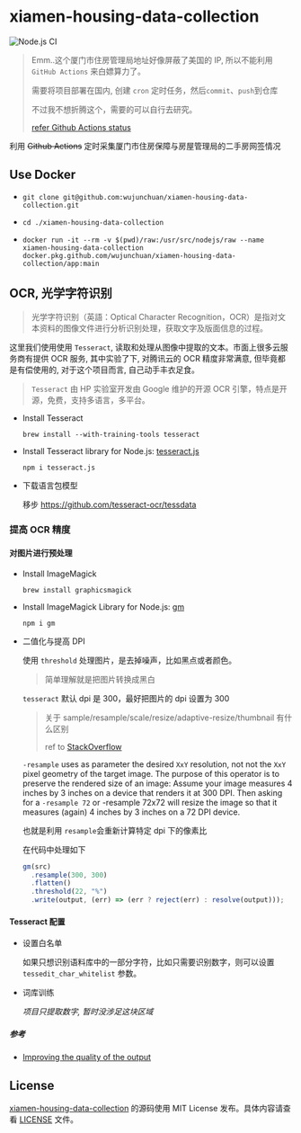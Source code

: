 # xiamen-housing-data-collection

![Node.js CI](https://github.com/wujunchuan/xiamen-housing-data-collection/workflows/Node.js%20CI/badge.svg)

> Emm..这个厦门市住房管理局地址好像屏蔽了美国的 IP, 所以不能利用 `GitHub Actions` 来白嫖算力了。
>
> 需要将项目部署在国内, 创建 `cron` 定时任务，然后`commit`、`push`到仓库
>
> 不过我不想折腾这个，需要的可以自行去研究。
>
> [refer Github Actions status](https://github.com/wujunchuan/xiamen-housing-data-collection/actions/runs/415350193)

利用 ~~Github Actions~~ 定时采集厦门市住房保障与房屋管理局的二手房网签情况

## Use Docker

- `git clone git@github.com:wujunchuan/xiamen-housing-data-collection.git`

- `cd ./xiamen-housing-data-collection`

- `docker run -it --rm -v $(pwd)/raw:/usr/src/nodejs/raw --name xiamen-housing-data-collection docker.pkg.github.com/wujunchuan/xiamen-housing-data-collection/app:main`


## OCR, 光学字符识别

> 光学字符识别（英語：Optical Character Recognition，OCR）是指对文本资料的图像文件进行分析识别处理，获取文字及版面信息的过程。

这里我们使用使用 `Tesseract`, 读取和处理从图像中提取的文本。市面上很多云服务商有提供 OCR 服务, 其中实验了下, 对腾讯云的 OCR 精度非常满意, 但毕竟都是有偿使用的, 对于这个项目而言, 自己动手丰衣足食。

> `Tesseract` 由 HP 实验室开发由 Google 维护的开源 OCR 引擎，特点是开源，免费，支持多语言，多平台。

- Install Tesseract

  `brew install --with-training-tools tesseract`

- Install Tesseract library for Node.js: [tesseract.js](https://github.com/naptha/tesseract.js)

  `npm i tesseract.js`

- 下载语言包模型

  移步 https://github.com/tesseract-ocr/tessdata

### 提高 OCR 精度

#### 对图片进行预处理

- Install ImageMagick

  `brew install graphicsmagick`

- Install ImageMagick Library for Node.js: [gm](https://github.com/aheckmann/gm)

  `npm i gm`

- 二值化与提高 DPI

  使用 `threshold` 处理图片，是去掉噪声，比如黑点或者颜色。

  > 简单理解就是把图片转换成黑白

  `tesseract` 默认 dpi 是 300，最好把图片的 dpi 设置为 300

  > 关于 sample/resample/scale/resize/adaptive-resize/thumbnail 有什么区别
  >
  > ref to [StackOverflow](https://stackoverflow.com/questions/8517304/what-is-the-difference-for-sample-resample-scale-resize-adaptive-resize-thumbnai)

  `-resample` uses as parameter the desired `XxY` resolution, not not the `XxY` pixel geometry of the target image. The purpose of this operator is to preserve the rendered size of an image: Assume your image measures 4 inches by 3 inches on a device that renders it at 300 DPI. Then asking for a `-resample 72` or -resample 72x72 will resize the image so that it measures (again) 4 inches by 3 inches on a 72 DPI device.

  也就是利用 `resample`会重新计算特定 dpi 下的像素比

  在代码中处理如下

  ```js
  gm(src)
    .resample(300, 300)
    .flatten()
    .threshold(22, "%")
    .write(output, (err) => (err ? reject(err) : resolve(output)));
  ```

#### Tesseract 配置

- 设置白名单

  如果只想识别语料库中的一部分字符，比如只需要识别数字，则可以设置 `tessedit_char_whitelist` 参数。

- 词库训练

  _项目只提取数字, 暂时没涉足这块区域_

##### 参考

- [Improving the quality of the output](https://tesseract-ocr.github.io/tessdoc/ImproveQuality)

## License

[xiamen-housing-data-collection](https://github.com/wujunchuan/xiamen-housing-data-collection) 的源码使用 MIT License 发布。具体内容请查看 [LICENSE](./LICENSE) 文件。
